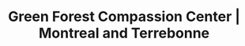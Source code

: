 ---
title: "Green Forest Compassion Center | Montreal and Terrebonne"
description: "Green Forest Compassion Center is your reference when it comes to weed dispensaries. Visit us if you're in Montreal and Terrebonne"
---